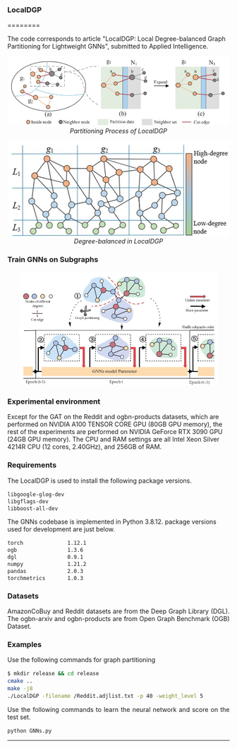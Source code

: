 ### LocalDGP

========

The code corresponds to article "LocalDGP: Local Degree-balanced Graph Partitioning for Lightweight GNNs", submitted to Applied Intelligence.
<p align="center">
  <img width="550" src="FIG/LOCAL.jpg">
  <br>
  <em>Partitioning Process of LocalDGP</em>
</p>

<p align="center">
  <img width="550" src="FIG/DEGREE-BA.jpg">
  <br>
  <em>Degree-balanced in LocalDGP</em>
</p>

### Train GNNs on Subgraphs

<p align="center">
   <img width="450" src="FIG/g_sub.jpg">
</p>

### Experimental environment 
Except for the GAT on the Reddit and ogbn-products datasets, which are performed on NVIDIA A100 TENSOR CORE GPU (80GB GPU memory), the rest of the experiments are performed on NVIDIA GeForce RTX 3090 GPU (24GB GPU memory).
The CPU and RAM settings are all Intel Xeon Silver 4214R CPU (12 cores, 2.40GHz), and 256GB of RAM.


### Requirements
The LocalDGP is used to install the following package versions.
```
libgoogle-glog-dev 
libgflags-dev 
libboost-all-dev
```
The GNNs codebase is implemented in Python 3.8.12. package versions used for development are just below.
```
torch              1.12.1
ogb                1.3.6
dgl                0.9.1
numpy              1.21.2
pandas             2.0.3
torchmetrics       1.0.3
```



### Datasets
<p align="justify">
 AmazonCoBuy and Reddit datasets are from the Deep Graph Library (DGL). The ogbn-arxiv and ogbn-products are from Open Graph Benchmark (OGB) Dataset.</p>
 

### Examples
<p align="justify">
Use the following commands for graph partitioning

```sh
$ mkdir release && cd release
cmake ..
make -j8
./LocalDGP -filename /Reddit.adjlist.txt -p 40 -weight_level 5
```

<p align="justify">
Use the following commands to learn the neural network and score on the test set. </p>

```
python GNNs.py
```



----------------------

